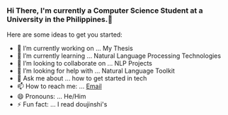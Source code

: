 ### Hi There, I'm currently a Computer Science Student at a University in the Philippines.👋

Here are some ideas to get you started:

- 🔭 I’m currently working on ... My Thesis
- 🌱 I’m currently learning ... Natural Language Processing Technologies
- 👯 I’m looking to collaborate on ... NLP Projects
- 🤔 I’m looking for help with ... Natural Language Toolkit
- 💬 Ask me about ... how to get started in tech
- 📫 How to reach me: ... [Email](gonzalesjoshdre@gmail.com)
- 😄 Pronouns: ... He/Him
- ⚡ Fun fact: ... I read doujinshi's

